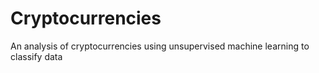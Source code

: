 # Cryptocurrencies
An analysis of cryptocurrencies using unsupervised machine learning to classify data
